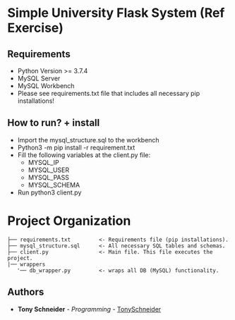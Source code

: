 # Simple University Flask System (Ref Exercise)

## Requirements

* Python Version >= 3.7.4
* MySQL Server
* MySQL Workbench
* Please see requirements.txt file that includes all necessary pip installations!

## How to run? + install

* Import the mysql_structure.sql to the workbench
* Python3 -m pip install -r requirement.txt
* Fill the following variables at the client.py file:
  * MYSQL_IP
  * MYSQL_USER
  * MYSQL_PASS
  * MYSQL_SCHEMA
* Run python3 client.py

# Project Organization

    ├── requirements.txt         <- Requirements file (pip installations).
    ├── mysql_structure.sql      <- All necessary SQL tables and schemas.
    ├── client.py                <- Main file. This file executes the project.
    |── wrappers           
       '── db_wrapper.py         <- wraps all DB (MySQL) functionality.

## Authors

* **Tony Schneider** - *Programming* - [TonySchneider](https://github.com/tonySchneider)